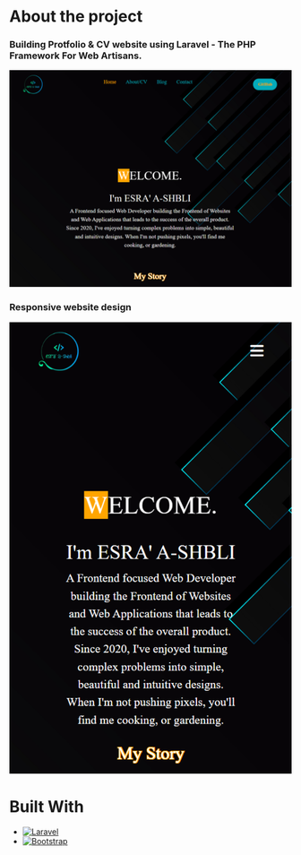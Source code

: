 # About the project
### Building Protfolio & CV website using Laravel - The PHP Framework For Web Artisans.

![Screenshot.png](https://github.com/Esra-Ashbli/Portfolio-And-CV-Website/blob/main/Screenshot.png)
### Responsive website design
![img2](https://github.com/Esra-Ashbli/Portfolio-And-CV-Website/blob/main/Screenshot%202024-07-16%20160137.png)
# Built With
* [![Laravel][Laravel.com]][Laravel-url]
* [![Bootstrap][Bootstrap.com]][Bootstrap-url]


[Laravel.com]: https://img.shields.io/badge/Laravel-FF2D20?style=for-the-badge&logo=laravel&logoColor=white
[Laravel-url]: https://laravel.com
[Bootstrap.com]: https://img.shields.io/badge/Bootstrap-563D7C?style=for-the-badge&logo=bootstrap&logoColor=white
[Bootstrap-url]: https://getbootstrap.com
